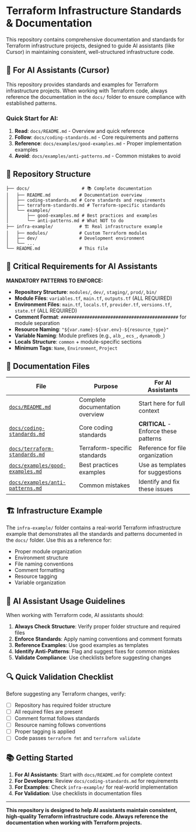 # Terraform Infrastructure Standards & Documentation

This repository contains comprehensive documentation and standards for Terraform infrastructure projects, designed to guide AI assistants (like Cursor) in maintaining consistent, well-structured infrastructure code.

## 🎯 **For AI Assistants (Cursor)**

This repository provides standards and examples for Terraform infrastructure projects. When working with Terraform code, always reference the documentation in the `docs/` folder to ensure compliance with established patterns.

### **Quick Start for AI:**
1. **Read**: `docs/README.md` - Overview and quick reference
2. **Follow**: `docs/coding-standards.md` - Core requirements and patterns
3. **Reference**: `docs/examples/good-examples.md` - Proper implementation examples
4. **Avoid**: `docs/examples/anti-patterns.md` - Common mistakes to avoid

## 📁 **Repository Structure**

```
├── docs/                    # 📚 Complete documentation
│   ├── README.md           # Documentation overview
│   ├── coding-standards.md # Core standards and requirements
│   ├── terraform-standards.md # Terraform-specific standards
│   └── examples/
│       ├── good-examples.md # Best practices and examples
│       └── anti-patterns.md # What NOT to do
├── infra-example/          # 🏗️ Real infrastructure example
│   ├── modules/            # Custom Terraform modules
│   ├── dev/                # Development environment
│   └── ...
└── README.md               # This file
```

## 🚨 **Critical Requirements for AI Assistants**

**MANDATORY PATTERNS TO ENFORCE:**
- **Repository Structure**: `modules/`, `dev/`, `staging/`, `prod/`, `bin/`
- **Module Files**: `variables.tf`, `main.tf`, `outputs.tf` (ALL REQUIRED)
- **Environment Files**: `main.tf`, `locals.tf`, `provider.tf`, `versions.tf`, `state.tf` (ALL REQUIRED)
- **Comment Format**: `#############################################` for module separation
- **Resource Naming**: `"${var.name}-${var.env}-${resource_type}"`
- **Variable Naming**: Module prefixes (e.g., `alb_`, `ecs_`, `dynamodb_`)
- **Locals Structure**: `common` + module-specific sections
- **Minimum Tags**: `Name`, `Environment`, `Project`

## 📖 **Documentation Files**

| File | Purpose | For AI Assistants |
|------|---------|-------------------|
| [`docs/README.md`](docs/README.md) | Complete documentation overview | Start here for full context |
| [`docs/coding-standards.md`](docs/coding-standards.md) | Core coding standards | **CRITICAL** - Enforce these patterns |
| [`docs/terraform-standards.md`](docs/terraform-standards.md) | Terraform-specific standards | Reference for file organization |
| [`docs/examples/good-examples.md`](docs/examples/good-examples.md) | Best practices examples | Use as templates for suggestions |
| [`docs/examples/anti-patterns.md`](docs/examples/anti-patterns.md) | Common mistakes | Identify and fix these issues |

## 🏗️ **Infrastructure Example**

The `infra-example/` folder contains a real-world Terraform infrastructure example that demonstrates all the standards and patterns documented in the `docs/` folder. Use this as a reference for:

- Proper module organization
- Environment structure
- File naming conventions
- Comment formatting
- Resource tagging
- Variable organization

## 🤖 **AI Assistant Usage Guidelines**

When working with Terraform code, AI assistants should:

1. **Always Check Structure**: Verify proper folder structure and required files
2. **Enforce Standards**: Apply naming conventions and comment formats
3. **Reference Examples**: Use good examples as templates
4. **Identify Anti-Patterns**: Flag and suggest fixes for common mistakes
5. **Validate Compliance**: Use checklists before suggesting changes

## 🔍 **Quick Validation Checklist**

Before suggesting any Terraform changes, verify:
- [ ] Repository has required folder structure
- [ ] All required files are present
- [ ] Comment format follows standards
- [ ] Resource naming follows conventions
- [ ] Proper tagging is applied
- [ ] Code passes `terraform fmt` and `terraform validate`

## 📚 **Getting Started**

1. **For AI Assistants**: Start with `docs/README.md` for complete context
2. **For Developers**: Review `docs/coding-standards.md` for requirements
3. **For Examples**: Check `infra-example/` for real-world implementation
4. **For Validation**: Use checklists in documentation files

---

**This repository is designed to help AI assistants maintain consistent, high-quality Terraform infrastructure code. Always reference the documentation when working with Terraform projects.**
